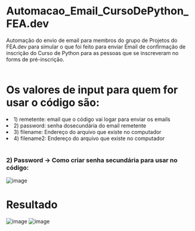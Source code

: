 # Automacao_Email_CursoDePython_FEA.dev
Automação do envio de email para membros do grupo de Projetos do FEA.dev para simular o que foi feito para enviar Email de confirmação de inscrição do Curso de Python para
as pessoas que se inscreveram no forms de pré-inscrição.
<br><br>

<h1> Os valores de input para quem for usar o código são: </h1>
<li>1) remetente: email que o código vai logar para enviar os emails</li>
<li>2) password: senha dosecundária do email remetente</li>
<li>3) filename: Endereço do arquivo que existe no computador
<li>4) filename2: Endereço do arquivo que existe no computador
<br><br>

<h3>2) Password -> Como criar senha secundária para usar no código: </h3>

![image](https://user-images.githubusercontent.com/108158959/188296676-d863444b-1d77-48c0-bf4e-45bcd5dbe878.png)


  <h1> Resultado </h1>
  
![image](https://user-images.githubusercontent.com/108158959/188296869-8daab7f3-3fa7-437d-97fa-2dcc648b4b28.png)
![image](https://user-images.githubusercontent.com/108158959/188296919-4628605a-f234-4f01-8bf4-10a341242d9d.png)

